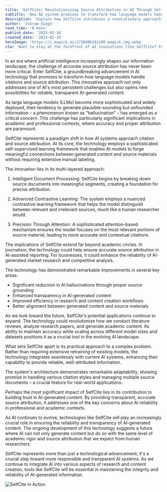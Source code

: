 ```yaml
---
title: 'SelfCite: Revolutionizing Source Attribution in AI Through Self-Supervised Learning'
subtitle: 'New AI system promises to transform how language models handle citations'
description: 'Explore how SelfCite introduces a revolutionary approach to AI source attribution through self-supervised learning, addressing the critical challenge of accurate citations in AI-generated content. This groundbreaking technology promises to transform how language models handle source materials, reducing hallucinations and enhancing transparency across academic and professional contexts.'
author: 'Vikram Singh'
read_time: '8 mins'
publish_date: '2025-02-16'
created_date: '2025-02-16'
heroImage: 'https://i.magick.ai/1738406181100_magick_img.webp'
cta: 'Want to stay at the forefront of AI innovations like SelfCite? Follow MagickAI on LinkedIn for regular updates on groundbreaking developments in AI technology that are shaping the future of research and content creation.'
---
```


In an era where artificial intelligence increasingly shapes our information landscape, the challenge of accurate source attribution has never been more critical. Enter SelfCite, a groundbreaking advancement in AI technology that promises to transform how language models handle citations and source attribution. This innovative approach not only addresses one of AI's most persistent challenges but also opens new possibilities for reliable, transparent AI-generated content.

As large language models (LLMs) become more sophisticated and widely deployed, their tendency to generate plausible-sounding but unfounded information – a phenomenon known as "hallucination" – has emerged as a critical concern. This challenge has particularly significant implications in academic and professional contexts, where accuracy and proper attribution are paramount.

SelfCite represents a paradigm shift in how AI systems approach citation and source attribution. At its core, the technology employs a sophisticated self-supervised learning framework that enables AI models to forge meaningful connections between generated content and source materials without requiring extensive manual labeling.

The innovation lies in its multi-layered approach:

1. Intelligent Document Processing: SelfCite begins by breaking down source documents into meaningful segments, creating a foundation for precise attribution.

2. Advanced Contrastive Learning: The system employs a nuanced contrastive learning framework that helps the model distinguish between relevant and irrelevant sources, much like a human researcher would.

3. Precision Through Attention: A sophisticated attention-based mechanism ensures the model focuses on the most relevant portions of source material, leading to more accurate and contextual citations.

The implications of SelfCite extend far beyond academic circles. In journalism, the technology could help ensure accurate source attribution in AI-assisted reporting. For businesses, it could enhance the reliability of AI-generated market research and competitive analysis.

The technology has demonstrated remarkable improvements in several key areas:
- Significant reduction in AI hallucinations through proper source grounding
- Enhanced transparency in AI-generated content
- Improved efficiency in research and content creation workflows
- Better alignment between generated content and source materials

As we look toward the future, SelfCite's potential applications continue to expand. The technology could revolutionize how we conduct literature reviews, analyze research papers, and generate academic content. Its ability to maintain accuracy while scaling across different model sizes and datasets positions it as a crucial tool in the evolving AI landscape.

What sets SelfCite apart is its practical approach to a complex problem. Rather than requiring extensive retraining of existing models, the technology integrates seamlessly with current AI systems, enhancing their capability to provide reliable, well-attributed information.

The system's architecture demonstrates remarkable adaptability, showing promise in handling various citation styles and managing multiple source documents – a crucial feature for real-world applications.

Perhaps the most significant impact of SelfCite lies in its contribution to building trust in AI-generated content. By providing transparent, accurate source attribution, it addresses one of the key concerns about AI reliability in professional and academic contexts.

As AI continues to evolve, technologies like SelfCite will play an increasingly crucial role in ensuring the reliability and transparency of AI-generated content. The ongoing development of this technology suggests a future where AI can not only generate content but do so with the same level of academic rigor and source attribution that we expect from human researchers.

SelfCite represents more than just a technological advancement; it's a crucial step toward more responsible and transparent AI systems. As we continue to integrate AI into various aspects of research and content creation, tools like SelfCite will be essential in maintaining the integrity and reliability of AI-generated information.

![SelfCite in Action](https://i.magick.ai/PIXE/1738406181100_magick_img.webp)